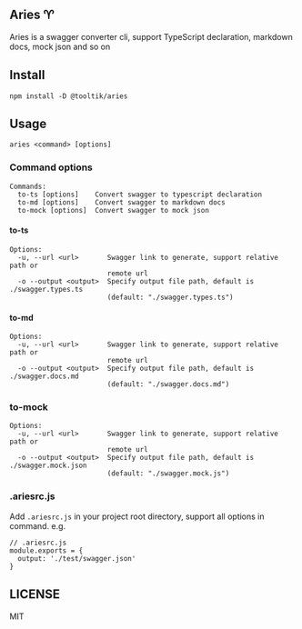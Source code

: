 ## Aries ♈️
Aries is a swagger converter cli, support TypeScript declaration, markdown docs, mock json and so on

## Install
```
npm install -D @tooltik/aries
```

## Usage
```
aries <command> [options]
```

### Command options
```
Commands:
  to-ts [options]    Convert swagger to typescript declaration
  to-md [options]    Convert swagger to markdown docs
  to-mock [options]  Convert swagger to mock json
```

#### to-ts
```
Options:
  -u, --url <url>       Swagger link to generate, support relative path or
                        remote url
  -o --output <output>  Specify output file path, default is ./swagger.types.ts
                        (default: "./swagger.types.ts")
```

#### to-md
```
Options:
  -u, --url <url>       Swagger link to generate, support relative path or
                        remote url
  -o --output <output>  Specify output file path, default is ./swagger.docs.md
                        (default: "./swagger.docs.md")
```

### to-mock
```
Options:
  -u, --url <url>       Swagger link to generate, support relative path or
                        remote url
  -o --output <output>  Specify output file path, default is ./swagger.mock.json
                        (default: "./swagger.mock.js")
```

### .ariesrc.js
Add `.ariesrc.js` in your project root directory, support all options in command. e.g.

```
// .ariesrc.js
module.exports = {
  output: './test/swagger.json'
}
```

## LICENSE
MIT